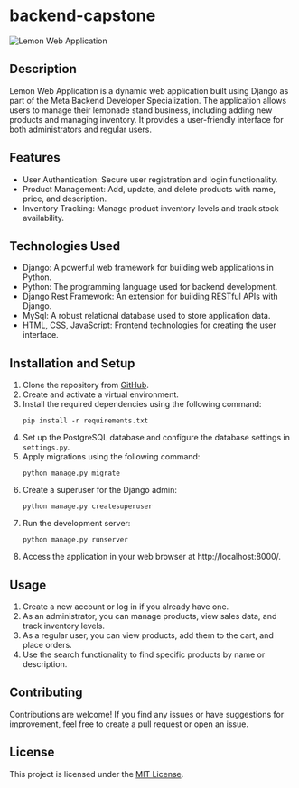 # backend-capstone
![Lemon Web Application](restaurant/static/img/logo.png)

## Description

Lemon Web Application is a dynamic web application built using Django as part of the Meta Backend Developer Specialization. The application allows users to manage their lemonade stand business, including adding new products and managing inventory. It provides a user-friendly interface for both administrators and regular users.

## Features

- User Authentication: Secure user registration and login functionality.
- Product Management: Add, update, and delete products with name, price, and description.
- Inventory Tracking: Manage product inventory levels and track stock availability.
  
## Technologies Used

- Django: A powerful web framework for building web applications in Python.
- Python: The programming language used for backend development.
- Django Rest Framework: An extension for building RESTful APIs with Django.
- MySql: A robust relational database used to store application data.
- HTML, CSS, JavaScript: Frontend technologies for creating the user interface.

## Installation and Setup

1. Clone the repository from [GitHub](https://github.com/yourusername/lemon-web-app).
2. Create and activate a virtual environment.
3. Install the required dependencies using the following command:
   ```
   pip install -r requirements.txt
   ```
4. Set up the PostgreSQL database and configure the database settings in `settings.py`.
5. Apply migrations using the following command:
   ```
   python manage.py migrate
   ```
6. Create a superuser for the Django admin:
   ```
   python manage.py createsuperuser
   ```
7. Run the development server:
   ```
   python manage.py runserver
   ```
8. Access the application in your web browser at http://localhost:8000/.

## Usage

1. Create a new account or log in if you already have one.
2. As an administrator, you can manage products, view sales data, and track inventory levels.
3. As a regular user, you can view products, add them to the cart, and place orders.
4. Use the search functionality to find specific products by name or description.

## Contributing

Contributions are welcome! If you find any issues or have suggestions for improvement, feel free to create a pull request or open an issue.

## License

This project is licensed under the [MIT License](LICENSE).
